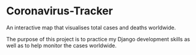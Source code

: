 # Coronavirus-Tracker
An interactive map that visualises total cases and deaths worldwide.

The purpose of this project is to practice my Django development skills as well as to help monitor the cases worldwide.
